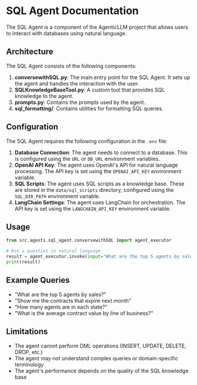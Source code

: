 # SQL Agent Documentation

The SQL Agent is a component of the AgenticLLM project that allows users to interact with databases using natural language.

## Architecture

The SQL Agent consists of the following components:

1. **conversewithSQL.py**: The main entry point for the SQL Agent. It sets up the agent and handles the interaction with the user.
2. **SQLKnowledgeBaseTool.py**: A custom tool that provides SQL knowledge to the agent.
3. **prompts.py**: Contains the prompts used by the agent.
4. **sql_formatting/**: Contains utilities for formatting SQL queries.

## Configuration

The SQL Agent requires the following configuration in the `.env` file:

1. **Database Connection**: The agent needs to connect to a database. This is configured using the `URL` or `DB_URL` environment variables.
2. **OpenAI API Key**: The agent uses OpenAI's API for natural language processing. The API key is set using the `OPENAI_API_KEY` environment variable.
3. **SQL Scripts**: The agent uses SQL scripts as a knowledge base. These are stored in the `data/sql_scripts` directory, configured using the `SQL_DIR_PATH` environment variable.
4. **LangChain Settings**: The agent uses LangChain for orchestration. The API key is set using the `LANGCHAIN_API_KEY` environment variable.

## Usage

```python
from src.agents.sql_agent.conversewithSQL import agent_executor

# Ask a question in natural language
result = agent_executor.invoke(input="What are the top 5 agents by sales?")
print(result)
```

## Example Queries

- "What are the top 5 agents by sales?"
- "Show me the contracts that expire next month"
- "How many agents are in each state?"
- "What is the average contract value by line of business?"

## Limitations

- The agent cannot perform DML operations (INSERT, UPDATE, DELETE, DROP, etc.)
- The agent may not understand complex queries or domain-specific terminology
- The agent's performance depends on the quality of the SQL knowledge base

